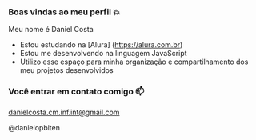 ### Boas vindas ao meu perfil 💥

Meu nome é Daniel Costa

 - Estou estudando na [Alura] (https://alura.com.br)
 - Estou me desenvolvendo na linguagem JavaScript
 - Utilizo esse espaço para minha organização e compartilhamento dos meu projetos desenvolvidos

### Você entrar em contato comigo 📫

danielcosta.cm.inf.int@gmail.com

@danielopbiten


